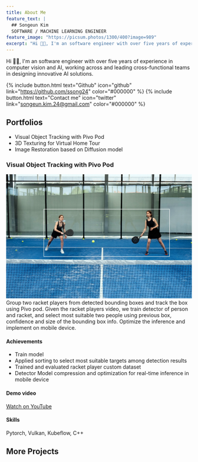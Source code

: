 ```yaml
---
title: About Me
feature_text: |
  ## Songeun Kim
  SOFTWARE / MACHINE LEARNING ENGINEER
feature_image: "https://picsum.photos/1300/400?image=989"
excerpt: "Hi 👋🏼, I'm an software engineer with over five years of experience in computer vision and AI, experienced in both, working across and leading cross-functional teams in designing innovative AI solutions, authoring influential research, and advancing the field through both academic and practical applications."
---
```

Hi 👋🏼, I'm an software engineer with over five years of experience in computer vision and AI, working across and leading cross-functional teams in designing innovative AI solutions.

{% include button.html text="Github" icon="github" link="https://github.com/ssong24" color="#000000" %} {% include button.html text="Contact me" icon="twitter" link="songeun.kim.24@gmail.com" color="#000000" %} 


## Portfolios

- Visual Object Tracking with Pivo Pod
- 3D Texturing for Virtual Home Tour
- Image Restoration based on Diffusion model 


### Visual Object Tracking with Pivo Pod
![tracking_img](assets/full-shot-women-playing-paddle-tennis.webp)
Group two racket players from detected bounding boxes and track the box using Pivo pod. Given the racket players video, we train detector of person and racket, and select most suitable two people using previous box, confidence and size of the bounding box info. Optimize the inference and implement on mobile device. 

#### Achievements
 - Train model 
 - Applied sorting to select most suitable targets among detection results
 - Trained and evaluated racket player custom dataset
 - Detector Model compression and optimization for real-time inference in mobile device


#### Demo video
[Watch on YouTube](https://www.youtube.com/watch?v=jGfMteI-SVg)

#### Skills
Pytorch, Vulkan, Kubeflow, C++

## More Projects

